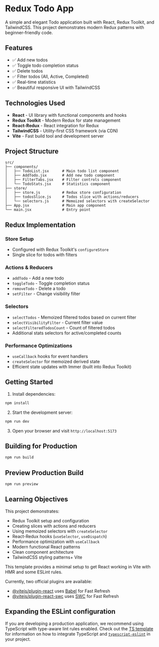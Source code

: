 # Redux Todo App

A simple and elegant Todo application built with React, Redux Toolkit, and TailwindCSS. This project demonstrates modern Redux patterns with beginner-friendly code.

## Features

-   ✅ Add new todos
-   ✅ Toggle todo completion status
-   ✅ Delete todos
-   ✅ Filter todos (All, Active, Completed)
-   ✅ Real-time statistics
-   ✅ Beautiful responsive UI with TailwindCSS

## Technologies Used

-   **React** - UI library with functional components and hooks
-   **Redux Toolkit** - Modern Redux for state management
-   **React-Redux** - React integration for Redux
-   **TailwindCSS** - Utility-first CSS framework (via CDN)
-   **Vite** - Fast build tool and development server

## Project Structure

```
src/
├── components/
│   ├── TodoList.jsx      # Main todo list component
│   ├── AddTodo.jsx       # Add new todo component
│   ├── FilterTabs.jsx    # Filter controls component
│   └── TodoStats.jsx     # Statistics component
├── store/
│   ├── store.js          # Redux store configuration
│   ├── todosSlice.js     # Todos slice with actions/reducers
│   └── selectors.js      # Memoized selectors with createSelector
├── App.jsx               # Main app component
└── main.jsx              # Entry point
```

## Redux Implementation

### Store Setup

-   Configured with Redux Toolkit's `configureStore`
-   Single slice for todos with filters

### Actions & Reducers

-   `addTodo` - Add a new todo
-   `toggleTodo` - Toggle completion status
-   `removeTodo` - Delete a todo
-   `setFilter` - Change visibility filter

### Selectors

-   `selectTodos` - Memoized filtered todos based on current filter
-   `selectVisibilityFilter` - Current filter value
-   `selectFilteredTodosCount` - Count of filtered todos
-   Additional stats selectors for active/completed counts

### Performance Optimizations

-   `useCallback` hooks for event handlers
-   `createSelector` for memoized derived state
-   Efficient state updates with Immer (built into Redux Toolkit)

## Getting Started

1. Install dependencies:

```bash
npm install
```

2. Start the development server:

```bash
npm run dev
```

3. Open your browser and visit `http://localhost:5173`

## Building for Production

```bash
npm run build
```

## Preview Production Build

```bash
npm run preview
```

## Learning Objectives

This project demonstrates:

-   Redux Toolkit setup and configuration
-   Creating slices with actions and reducers
-   Using memoized selectors with `createSelector`
-   React-Redux hooks (`useSelector`, `useDispatch`)
-   Performance optimization with `useCallback`
-   Modern functional React patterns
-   Clean component architecture
-   TailwindCSS styling patterns+ Vite

This template provides a minimal setup to get React working in Vite with HMR and some ESLint rules.

Currently, two official plugins are available:

-   [@vitejs/plugin-react](https://github.com/vitejs/vite-plugin-react/blob/main/packages/plugin-react) uses [Babel](https://babeljs.io/) for Fast Refresh
-   [@vitejs/plugin-react-swc](https://github.com/vitejs/vite-plugin-react/blob/main/packages/plugin-react-swc) uses [SWC](https://swc.rs/) for Fast Refresh

## Expanding the ESLint configuration

If you are developing a production application, we recommend using TypeScript with type-aware lint rules enabled. Check out the [TS template](https://github.com/vitejs/vite/tree/main/packages/create-vite/template-react-ts) for information on how to integrate TypeScript and [`typescript-eslint`](https://typescript-eslint.io) in your project.
